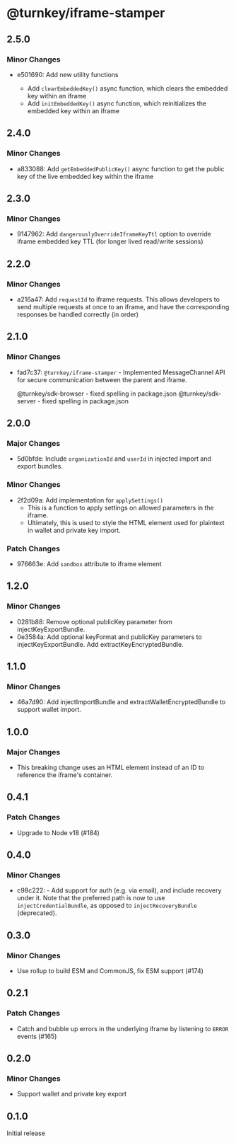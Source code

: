 # @turnkey/iframe-stamper

## 2.5.0

### Minor Changes

- e501690: Add new utility functions

  - Add `clearEmbeddedKey()` async function, which clears the embedded key within an iframe
  - Add `initEmbeddedKey()` async function, which reinitializes the embedded key within an iframe

## 2.4.0

### Minor Changes

- a833088: Add `getEmbeddedPublicKey()` async function to get the public key of the live embedded key within the iframe

## 2.3.0

### Minor Changes

- 9147962: Add `dangerouslyOverrideIframeKeyTtl` option to override iframe embedded key TTL (for longer lived read/write sessions)

## 2.2.0

### Minor Changes

- a216a47: Add `requestId` to iframe requests. This allows developers to send multiple requests at once to an iframe, and have the corresponding responses be handled correctly (in order)

## 2.1.0

### Minor Changes

- fad7c37: `@turnkey/iframe-stamper` - Implemented MessageChannel API for secure communication between the parent and iframe.

  @turnkey/sdk-browser - fixed spelling in package.json
  @turnkey/sdk-server - fixed spelling in package.json

## 2.0.0

### Major Changes

- 5d0bfde: Include `organizationId` and `userId` in injected import and export bundles.

### Minor Changes

- 2f2d09a: Add implementation for `applySettings()`
  - This is a function to apply settings on allowed parameters in the iframe.
  - Ultimately, this is used to style the HTML element used for plaintext in wallet and private key import.

### Patch Changes

- 976663e: Add `sandbox` attribute to iframe element

## 1.2.0

### Minor Changes

- 0281b88: Remove optional publicKey parameter from injectKeyExportBundle.
- 0e3584a: Add optional keyFormat and publicKey parameters to injectKeyExportBundle. Add extractKeyEncryptedBundle.

## 1.1.0

### Minor Changes

- 46a7d90: Add injectImportBundle and extractWalletEncryptedBundle to support wallet import.

## 1.0.0

### Major Changes

- This breaking change uses an HTML element instead of an ID to reference the iframe's container.

## 0.4.1

### Patch Changes

- Upgrade to Node v18 (#184)

## 0.4.0

### Minor Changes

- c98c222: - Add support for auth (e.g. via email), and include recovery under it. Note that the preferred path is now to use `injectCredentialBundle`, as opposed to `injectRecoveryBundle` (deprecated).

## 0.3.0

### Minor Changes

- Use rollup to build ESM and CommonJS, fix ESM support (#174)

## 0.2.1

### Patch Changes

- Catch and bubble up errors in the underlying iframe by listening to `ERROR` events (#165)

## 0.2.0

### Minor Changes

- Support wallet and private key export

## 0.1.0

Initial release
